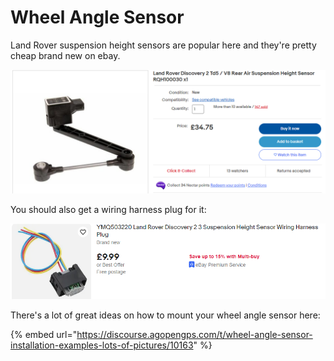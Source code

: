 # Wheel Angle Sensor

Land Rover suspension height sensors are popular here and they're pretty cheap brand new on ebay.

![](<../../.gitbook/assets/image (15).png>)



You should also get a wiring harness plug for it:

![](<../../.gitbook/assets/image (1) (2).png>)

There's a lot of great ideas on how to mount your wheel angle sensor here:

{% embed url="https://discourse.agopengps.com/t/wheel-angle-sensor-installation-examples-lots-of-pictures/10163" %}
